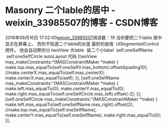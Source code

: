 # Masonry 二个lable的居中 - weixin_33985507的博客 - CSDN博客
2016年06月16日 17:02:00[weixin_33985507](https://me.csdn.net/weixin_33985507)阅读数：19
当你要把二个lable 居中显示在屏幕上。 而你不知道二个lable的长度
最好的是用  UISegmentedControl 控件。 他会自动帮你分
twoView 大lable  装二个小label  self.oneSelfName  self.oneSelfCircle
autoLayout 代码
[twoView mas_makeConstraints:^(MASConstraintMaker *make) {
make.top.mas_equalTo(self.oneSelfV.mas_bottom).offset(kpading10);
//make.centerX.mas_equalTo(self.mas_centerX);
make.centerX.mas_equalTo(self);
}];
[self.oneSelfName mas_makeConstraints:^(MASConstraintMaker *make) {
make.left.mas_equalTo(0);
make.centerY.mas_equalTo(0);
make.right.mas_equalTo(self.oneSelfCircle.mas_left).offset(-2);
}];
[self.oneSelfCircle mas_makeConstraints:^(MASConstraintMaker *make) {
make.left.mas_equalTo(self.oneSelfName.mas_right).offset(2);
//make.top.mas_equalTo(self.oneSelfName);
make.centerY.mas_equalTo(self.oneSelfName);
make.right.mas_equalTo(0);
}];

